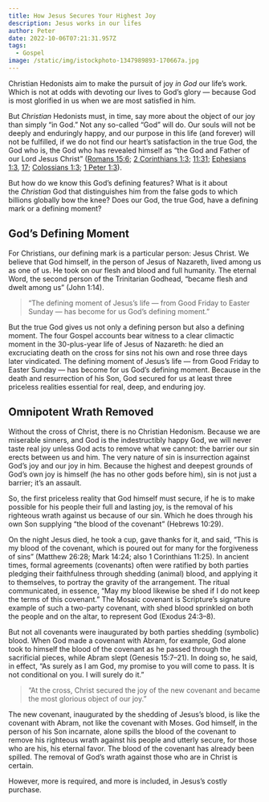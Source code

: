 ```yaml
---
title: How Jesus Secures Your Highest Joy
description: Jesus works in our lifes
author: Peter
date: 2022-10-06T07:21:31.957Z
tags:
  - Gospel
image: /static/img/istockphoto-1347989893-170667a.jpg
---
```

Christian Hedonists aim to make the pursuit of joy *in God* our life’s work. Which is not at odds with devoting our lives to God’s glory — because God is most glorified in us when we are most satisfied in him.

But *Christian* Hedonists must, in time, say more about the object of our joy than simply “in God.” Not any so-called “God” will do. Our souls will not be deeply and enduringly happy, and our purpose in this life (and forever) will not be fulfilled, if we do not find our heart’s satisfaction in the true God, the God who is, the God who has revealed himself as “the God and Father of our Lord Jesus Christ” ([Romans 15:6](https://biblia.com/bible/esv/Rom%2015.6); [2 Corinthians 1:3](https://biblia.com/bible/esv/2%20Cor%201.3); [11:31](https://biblia.com/bible/esv/2%20Corinthians%2011.31); [Ephesians 1:3](https://biblia.com/bible/esv/Eph%201.3), [17](https://biblia.com/bible/esv/Ephesians%201.17); [Colossians 1:3](https://biblia.com/bible/esv/Col%201.3); [1 Peter 1:3](https://biblia.com/bible/esv/1%20Pet%201.3)).

But how do we know this God’s defining features? What is it about the *Christian* God that distinguishes him from the false gods to which billions globally bow the knee? Does our God, the true God, have a defining mark or a defining moment?

## God’s Defining Moment

For Christians, our defining mark is a particular person: Jesus Christ. We believe that God himself, in the person of Jesus of Nazareth, lived among us as one of us. He took on our flesh and blood and full humanity. The eternal Word, the second person of the Trinitarian Godhead, “became flesh and dwelt among us” (John 1:14).

> “The defining moment of Jesus’s life — from Good Friday to Easter Sunday — has become for us God’s defining moment.”

But the true God gives us not only a defining person but also a defining moment. The four Gospel accounts bear witness to a clear climactic moment in the 30-plus-year life of Jesus of Nazareth: he died an excruciating death on the cross for sins not his own and rose three days later vindicated. The defining moment of Jesus’s life — from Good Friday to Easter Sunday — has become for us God’s defining moment. Because in the death and resurrection of his Son, God secured for us at least three priceless realities essential for real, deep, and enduring joy.



## Omnipotent Wrath Removed

Without the cross of Christ, there is no Christian Hedonism. Because we are miserable sinners, and God is the indestructibly happy God, we will never taste real joy unless God acts to remove what we cannot: the barrier our sin erects between us and him. The very nature of sin is insurrection against God’s joy and our joy in him. Because the highest and deepest grounds of God’s own joy is himself (he has no other gods before him), sin is not just a barrier; it’s an assault.

So, the first priceless reality that God himself must secure, if he is to make possible for his people their full and lasting joy, is the removal of his righteous wrath against us because of our sin. Which he does through his own Son supplying “the blood of the covenant” (Hebrews 10:29).

On the night Jesus died, he took a cup, gave thanks for it, and said, “This is my blood of the covenant, which is poured out for many for the forgiveness of sins” (Matthew 26:28; Mark 14:24; also 1 Corinthians 11:25). In ancient times, formal agreements (covenants) often were ratified by both parties pledging their faithfulness through shedding (animal) blood, and applying it to themselves, to portray the gravity of the arrangement. The ritual communicated, in essence, “May my blood likewise be shed if I do not keep the terms of this covenant.” The Mosaic covenant is Scripture’s signature example of such a two-party covenant, with shed blood sprinkled on both the people and on the altar, to represent God (Exodus 24:3–8).

But not all covenants were inaugurated by both parties shedding (symbolic) blood. When God made a covenant with Abram, for example, God alone took to himself the blood of the covenant as he passed through the sacrificial pieces, while Abram slept (Genesis 15:7–21). In doing so, he said, in effect, “As surely as I am God, my promise to you will come to pass. It is not conditional on you. I will surely do it.”

> “At the cross, Christ secured the joy of the new covenant and became the most glorious object of our joy.”

The new covenant, inaugurated by the shedding of Jesus’s blood, is like the covenant with Abram, not like the covenant with Moses. God himself, in the person of his Son incarnate, alone spills the blood of the covenant to remove his righteous wrath against his people and utterly secure, for those who are his, his eternal favor. The blood of the covenant has already been spilled. The removal of God’s wrath against those who are in Christ is certain.

However, more is required, and more is included, in Jesus’s costly purchase.